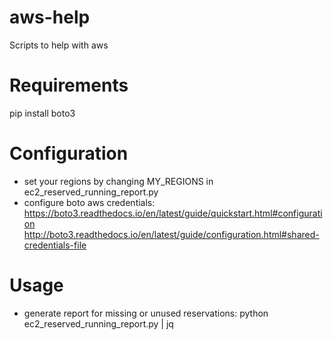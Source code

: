 
aws-help
========

Scripts to help with aws


# Requirements

pip install boto3


# Configuration

- set your regions by changing MY_REGIONS in ec2_reserved_running_report.py
- configure boto aws credentials:
	https://boto3.readthedocs.io/en/latest/guide/quickstart.html#configuration
	http://boto3.readthedocs.io/en/latest/guide/configuration.html#shared-credentials-file


# Usage

- generate report for missing or unused reservations:
	python ec2_reserved_running_report.py | jq


